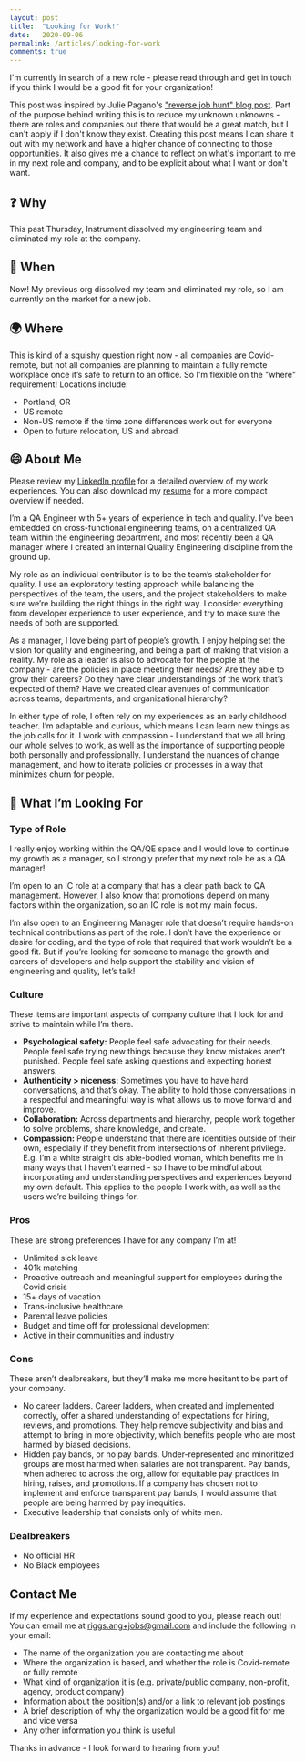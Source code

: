 ```yaml
---
layout: post
title:  "Looking for Work!"
date:   2020-09-06
permalink: /articles/looking-for-work
comments: true
---
```


I'm currently in search of a new role - please read through and get in touch if you think I would be a good fit for your organization! 

This post was inspired by Julie Pagano's ["reverse job hunt" blog post](https://juliepagano.com/blog/2015/04/23/for-a-limited-time-only-looking-for-work/). Part of the purpose behind writing this is to reduce my unknown unknowns - there are roles and companies out there that would be a great match, but I can't apply if I don't know they exist. Creating this post means I can share it out with my network and have a higher chance of connecting to those opportunities. It also gives me a chance to reflect on what's important to me in my next role and company, and to be explicit about what I want or don't want.

## ❓ Why

This past Thursday, Instrument dissolved my engineering team and eliminated my role at the company.

## 📆 When

Now! My previous org dissolved my team and eliminated my role, so I am currently on the market for a new job.

## 🌍 Where

This is kind of a squishy question right now - all companies are Covid-remote, but not all companies are planning to maintain a fully remote workplace once it’s safe to return to an office. So I'm flexible on the "where" requirement! Locations include:

- Portland, OR
- US remote
- Non-US remote if the time zone differences work out for everyone
- Open to future relocation, US and abroad

## 😄 About Me

Please review my [LinkedIn profile](https://www.linkedin.com/in/angelariggs/) for a detailed overview of my work experiences. You can also download my [resume](../resume-angela-riggs.pdf) for a more compact overview if needed. 

I’m a QA Engineer with 5+ years of experience in tech and quality. I’ve been embedded on cross-functional engineering teams, on a centralized QA team within the engineering department, and most recently been a QA manager where I created an internal Quality Engineering discipline from the ground up.

My role as an individual contributor is to be the team’s stakeholder for quality. I use an exploratory testing approach while balancing the perspectives of the team, the users, and the project stakeholders to make sure we’re building the right things in the right way. I consider everything from developer experience to user experience, and try to make sure the needs of both are supported.

As a manager, I love being part of people’s growth. I enjoy helping set the vision for quality and engineering, and being a part of making that vision a reality. My role as a leader is also to advocate for the people at the company - are the policies in place meeting their needs? Are they able to grow their careers? Do they have clear understandings of the work that’s expected of them? Have we created clear avenues of communication across teams, departments, and organizational hierarchy?

In either type of role, I often rely on my experiences as an early childhood teacher. I’m adaptable and curious, which means I can learn new things as the job calls for it. I work with compassion - I understand that we all bring our whole selves to work, as well as the importance of supporting people both personally and professionally. I understand the nuances of change management, and how to iterate policies or processes in a way that minimizes churn for people.

## 🏢 What I’m Looking For

### Type of Role

I really enjoy working within the QA/QE space and I would love to continue my growth as a manager, so I strongly prefer that my next role be as a QA manager!

I’m open to an IC role at a company that has a clear path back to QA management. However, I also know that promotions depend on many factors within the organization, so an IC role is not my main focus.

I’m also open to an Engineering Manager role that doesn’t require hands-on technical contributions as part of the role. I don’t have the experience or desire for coding, and the type of role that required that work wouldn’t be a good fit. But if you’re looking for someone to manage the growth and careers of developers and help support the stability and vision of engineering and quality, let’s talk! 

### Culture

These items are important aspects of company culture that I look for and strive to maintain while I’m there.

- **Psychological safety:** People feel safe advocating for their needs. People feel safe trying new things because they know mistakes aren’t punished. People feel safe asking questions and expecting honest answers.
- **Authenticity > niceness:** Sometimes you have to have hard conversations, and that’s okay. The ability to hold those conversations in a respectful and meaningful way is what allows us to move forward and improve. 
- **Collaboration:** Across departments and hierarchy, people work together to solve problems, share knowledge, and create.
- **Compassion:** People understand that there are identities outside of their own, especially if they benefit from intersections of inherent privilege. E.g. I’m a white straight cis able-bodied woman, which benefits me in many ways that I haven’t earned - so I have to be mindful about incorporating and understanding perspectives and experiences beyond my own default. This applies to the people I work with, as well as the users we’re building things for.

### Pros

These are strong preferences I have for any company I’m at!

- Unlimited sick leave
- 401k matching
- Proactive outreach and meaningful support for employees during the Covid crisis
- 15+ days of vacation
- Trans-inclusive healthcare
- Parental leave policies
- Budget and time off for professional development
- Active in their communities and industry 

### Cons

These aren’t dealbreakers, but they’ll make me more hesitant to be part of your company.

- No career ladders. Career ladders, when created and implemented correctly, offer a shared understanding of expectations for hiring, reviews, and promotions. They help remove subjectivity and bias and attempt to bring in more objectivity, which benefits people who are most harmed by biased decisions. 
- Hidden pay bands, or no pay bands. Under-represented and minoritized groups are most harmed when salaries are not transparent. Pay bands, when adhered to across the org, allow for equitable pay practices in hiring, raises, and promotions. If a company has chosen not to implement and enforce transparent pay bands, I would assume that people are being harmed by pay inequities.  
- Executive leadership that consists only of white men.

### Dealbreakers

- No official HR 
- No Black employees

## Contact Me
If my experience and expectations sound good to you, please reach out! You can email me at [riggs.ang+jobs@gmail.com](mailto:riggs.ang+jobs@gmail.com) and include the following in your email:

- The name of the organization you are contacting me about
- Where the organization is based, and whether the role is Covid-remote or fully remote
- What kind of organization it is (e.g. private/public company, non-profit, agency, product company)
- Information about the position(s) and/or a link to relevant job postings
- A brief description of why the organization would be a good fit for me and vice versa
- Any other information you think is useful

Thanks in advance - I look forward to hearing from you!
